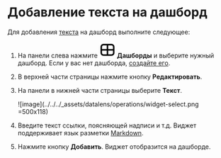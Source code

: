 # Добавление текста на дашборд

Для добавления [текста](../../dashboard/widget.md#text) на дашборд выполните следующее:


1. На панели слева нажмите ![image](../../../_assets/datalens/dashboard-0523.svg) **Дашборды** и выберите нужный дашборд. Если у вас нет дашборда, [создайте его](create.md).
1. В верхней части страницы нажмите кнопку **Редактировать**.
1. На панели в нижней части страницы выберите **Текст**.

   ![image](../../../_assets/datalens/operations/widget-select.png =500x118)

1. Введите текст ссылки, поясняющей надписи и т.д. Виджет поддерживает язык разметки [Markdown](../../dashboard/markdown.md).
1. Нажмите кнопку **Добавить**. Виджет отобразится на дашборде.
